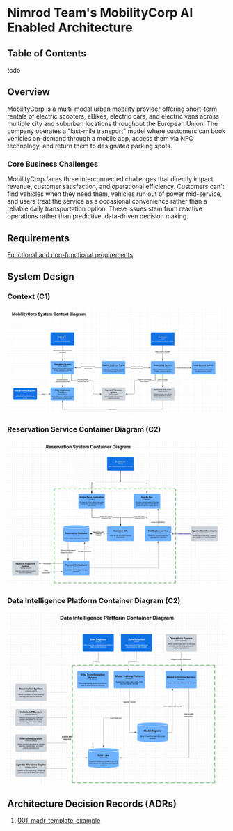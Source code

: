 # Nimrod Team's MobilityCorp AI Enabled Architecture

## Table of Contents
todo

## Overview
MobilityCorp is a multi-modal urban mobility provider offering short-term rentals of electric scooters, eBikes, electric cars, and electric vans across multiple city and suburban locations throughout the European Union. The company operates a "last-mile transport" model where customers can book vehicles on-demand through a mobile app, access them via NFC technology, and return them to designated parking spots.

### Core Business Challenges
MobilityCorp faces three interconnected challenges that directly impact revenue, customer satisfaction, and operational efficiency. Customers can't find vehicles when they need them, vehicles run out of power mid-service, and users treat the service as a occasional convenience rather than a reliable daily transportation option. These issues stem from reactive operations rather than predictive, data-driven decision making.

## Requirements
[Functional and non-functional requirements](/docs/requirements.md)

## System Design

### Context (C1)

![System Context Diagram](/images/c1-system-context.png "System Context Diagram")

### Reservation Service Container Diagram (C2)

![Reservation Service Container Diagram (C2)](/images/c2-container-reservation-service.png "Reservation Service Container Diagram (C2)")

### Data Intelligence Platform Container Diagram (C2)

![Data Intelligence Platform Container Diagram (C2)](/images/c2-container-data-platform.png "Data Intelligence Platform Container Diagram (C2)")


## Architecture Decision Records (ADRs)
1. [001_madr_template_example](/docs/decisions/madr-template.md)


